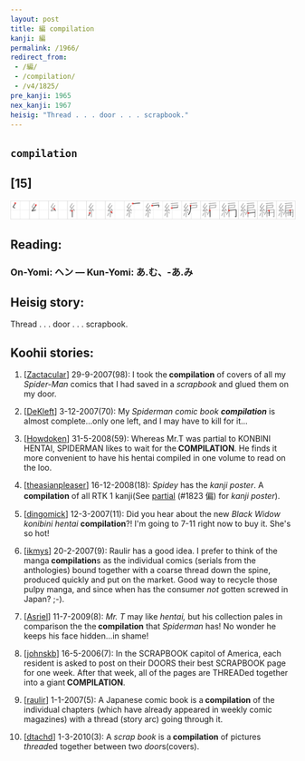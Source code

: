 ```yaml
---
layout: post
title: 編 compilation
kanji: 編
permalink: /1966/
redirect_from:
 - /編/
 - /compilation/
 - /v4/1825/
pre_kanji: 1965
nex_kanji: 1967
heisig: "Thread . . . door . . . scrapbook."
---
```


## `compilation`

## [15]

<div class="stroke"><img src="../images/E7B7A8.png" /></div>

## Reading:

### On-Yomi: ヘン &mdash; Kun-Yomi: あ.む、-あ.み

## Heisig story:

Thread . . . door . . . scrapbook.

## Koohii stories:

1) [<a href="http://kanji.koohii.com/profile/Zactacular">Zactacular</a>] 29-9-2007(98): I took the<strong> compilation</strong> of covers of all my <em>Spider-Man</em> comics that I had saved in a <em>scrapbook</em> and glued them on my door.

2) [<a href="http://kanji.koohii.com/profile/DeKleft">DeKleft</a>] 3-12-2007(70): My <em>Spiderman comic book</em> <em><strong>compilation</strong></em> is almost complete...only one left, and I may have to kill for it...

3) [<a href="http://kanji.koohii.com/profile/Howdoken">Howdoken</a>] 31-5-2008(59): Whereas Mr.T was partial to KONBINI HENTAI, SPIDERMAN likes to wait for the<strong> COMPILATION</strong>. He finds it more convenient to have his hentai compiled in one volume to read on the loo.

4) [<a href="http://kanji.koohii.com/profile/theasianpleaser">theasianpleaser</a>] 16-12-2008(18): <em>Spidey</em> has the <em>kanji poster</em>. A<strong> compilation</strong> of all RTK 1 kanji(See <a href="../1823">partial</a> (#1823 偏) for <em>kanji poster</em>).

5) [<a href="http://kanji.koohii.com/profile/dingomick">dingomick</a>] 12-3-2007(11): Did you hear about the new <em>Black Widow konibini hentai</em> <strong>compilation</strong>?! I&#039;m going to 7-11 right now to buy it. She&#039;s so hot!

6) [<a href="http://kanji.koohii.com/profile/ikmys">ikmys</a>] 20-2-2007(9): Raulir has a good idea. I prefer to think of the manga<strong> compilation</strong>s as the individual comics (serials from the anthologies) bound together with a coarse thread down the spine, produced quickly and put on the market. Good way to recycle those pulpy manga, and since when has the consumer <em>not</em> gotten screwed in Japan? ;-).

7) [<a href="http://kanji.koohii.com/profile/Asriel">Asriel</a>] 11-7-2009(8): <em>Mr. T</em> may like <em>hentai,</em> but his collection pales in comparison the the<strong> compilation</strong> that <em>Spiderman</em> has! No wonder he keeps his face hidden...in shame!

8) [<a href="http://kanji.koohii.com/profile/johnskb">johnskb</a>] 16-5-2006(7): In the SCRAPBOOK capitol of America, each resident is asked to post on their DOORS their best SCRAPBOOK page for one week. After that week, all of the pages are THREADed together into a giant<strong> COMPILATION</strong>.

9) [<a href="http://kanji.koohii.com/profile/raulir">raulir</a>] 1-1-2007(5): A Japanese comic book is a<strong> compilation</strong> of the individual chapters (which have already appeared in weekly comic magazines) with a thread (story arc) going through it.

10) [<a href="http://kanji.koohii.com/profile/dtachd">dtachd</a>] 1-3-2010(3): A <em>scrap book</em> is a<strong> compilation</strong> of pictures <em>thread</em>ed together between two <em>door</em>s(covers).
